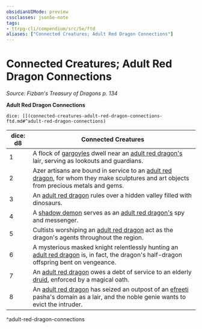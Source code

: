 ```yaml
---
obsidianUIMode: preview
cssclasses: json5e-note
tags:
- ttrpg-cli/compendium/src/5e/ftd
aliases: ["Connected Creatures; Adult Red Dragon Connections"]
---
```

# Connected Creatures; Adult Red Dragon Connections
*Source: Fizban's Treasury of Dragons p. 134* 

**Adult Red Dragon Connections**

`dice: [](connected-creatures-adult-red-dragon-connections-ftd.md#^adult-red-dragon-connections)`

| dice: d8 | Connected Creatures |
|----------|---------------------|
| 1 | A flock of [gargoyles](gargoyle.md) dwell near an [adult red dragon's](adult-red-dragon.md) lair, serving as lookouts and guardians. |
| 2 | Azer artisans are bound in service to an [adult red dragon](adult-red-dragon.md), for whom they make sculptures and art objects from precious metals and gems. |
| 3 | An [adult red dragon](adult-red-dragon.md) rules over a hidden valley filled with dinosaurs. |
| 4 | A [shadow demon](shadow-demon.md) serves as an [adult red dragon's](adult-red-dragon.md) spy and messenger. |
| 5 | Cultists worshiping an [adult red dragon](adult-red-dragon.md) act as the dragon's agents throughout the region. |
| 6 | A mysterious masked knight relentlessly hunting an [adult red dragon](adult-red-dragon.md) is, in fact, the dragon's half-dragon offspring bent on vengeance. |
| 7 | An [adult red dragon](adult-red-dragon.md) owes a debt of service to an elderly [druid](druid.md), enforced by a magical oath. |
| 8 | An [adult red dragon](adult-red-dragon.md) has seized an outpost of an [efreeti](efreeti.md) pasha's domain as a lair, and the noble genie wants to evict the intruder. |
^adult-red-dragon-connections